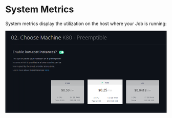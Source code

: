 # System Metrics

System metrics display the utilization on the host where your Job is running:

![](../../../.gitbook/assets/image%20%2832%29.png)

